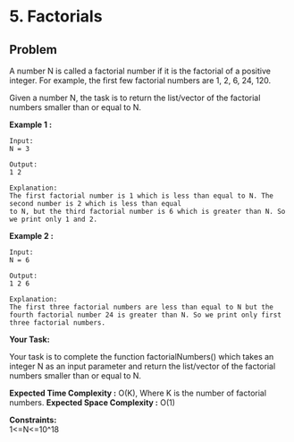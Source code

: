 # 5. Factorials

## Problem

A number N is called a factorial number if it is the factorial of a positive integer. For example, the first few factorial numbers are 1, 2, 6, 24, 120.

Given a number N, the task is to return the list/vector of the factorial numbers smaller than or equal to N.

**Example 1 :**

```
Input:
N = 3

Output:
1 2

Explanation:
The first factorial number is 1 which is less than equal to N. The second number is 2 which is less than equal
to N, but the third factorial number is 6 which is greater than N. So we print only 1 and 2.
```

**Example 2 :**

```
Input:
N = 6

Output:
1 2 6

Explanation:
The first three factorial numbers are less than equal to N but the fourth factorial number 24 is greater than N. So we print only first three factorial numbers.
```

**Your Task:**

Your task is to complete the function factorialNumbers() which takes an integer N as an input parameter and return the list/vector of the factorial numbers smaller than or equal to N.

**Expected Time Complexity :** O(K), Where K is the number of factorial numbers.
**Expected Space Complexity :** O(1)

**Constraints:**  
1<=N<=10^18
